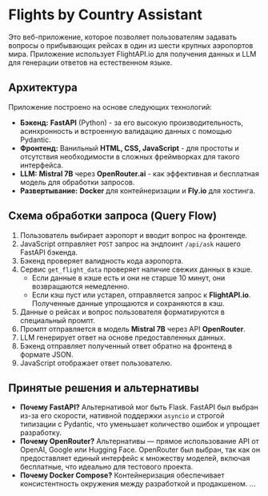 # Flights by Country Assistant

Это веб-приложение, которое позволяет пользователям задавать вопросы о прибывающих рейсах в один из шести крупных аэропортов мира. Приложение использует FlightAPI.io для получения данных и LLM для генерации ответов на естественном языке.


## Архитектура

Приложение построено на основе следующих технологий:

- **Бэкенд:** **FastAPI** (Python) - за его высокую производительность, асинхронность и встроенную валидацию данных с помощью Pydantic.
- **Фронтенд:** Ванильный **HTML, CSS, JavaScript** - для простоты и отсутствия необходимости в сложных фреймворках для такого интерфейса.
- **LLM:** **Mistral 7B** через **OpenRouter.ai** - как эффективная и бесплатная модель для обработки запросов.
- **Развертывание:** **Docker** для контейнеризации и **Fly.io** для хостинга.


## Схема обработки запроса (Query Flow)

1.  Пользователь выбирает аэропорт и вводит вопрос на фронтенде.
2.  JavaScript отправляет `POST` запрос на эндпоинт `/api/ask` нашего FastAPI бэкенда.
3.  Бэкенд проверяет валидность кода аэропорта.
4.  Сервис `get_flight_data` проверяет наличие свежих данных в кэше.
    - Если данные в кэше есть и они не старше 10 минут, они возвращаются немедленно.
    - Если кэш пуст или устарел, отправляется запрос к **FlightAPI.io**. Полученные данные упрощаются и сохраняются в кэш.
5.  Данные о рейсах и вопрос пользователя форматируются в специальный промпт.
6.  Промпт отправляется в модель **Mistral 7B** через API **OpenRouter**.
7.  LLM генерирует ответ на основе предоставленных данных.
8.  Бэкенд отправляет полученный ответ обратно на фронтенд в формате JSON.
9.  JavaScript отображает ответ пользователю.

## Принятые решения и альтернативы

- **Почему FastAPI?** Альтернативой мог быть Flask. FastAPI был выбран из-за его скорости, нативной поддержки `asyncio` и строгой типизации с Pydantic, что уменьшает количество ошибок и упрощает разработку.
- **Почему OpenRouter?** Альтернативы — прямое использование API от OpenAI, Google или Hugging Face. OpenRouter был выбран, так как он предоставляет единый интерфейс к множеству моделей, включая бесплатные, что идеально для тестового проекта.
- **Почему Docker Compose?** Контейнеризация обеспечивает консистентность окружения между разработкой и продакшеном.
...
